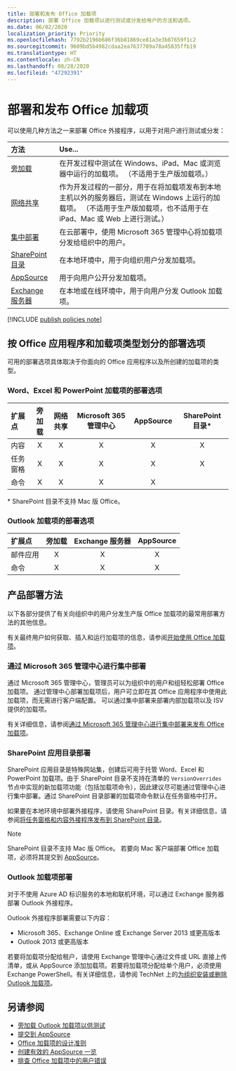 ```yaml
---
title: 部署和发布 Office 加载项
description: 部署 Office 加载项以进行测试或分发给用户的方法和选项。
ms.date: 06/02/2020
localization_priority: Priority
ms.openlocfilehash: 7792b2196b686f36b81869ce81a3e3b87659f1c2
ms.sourcegitcommit: 9609bd5b4982cdaa2ea7637709a78a45835ffb19
ms.translationtype: HT
ms.contentlocale: zh-CN
ms.lasthandoff: 08/28/2020
ms.locfileid: "47292391"
---
```

# <a name="deploy-and-publish-office-add-ins"></a>部署和发布 Office 加载项

可以使用几种方法之一来部署 Office 外接程序，以用于对用户进行测试或分发：

|**方法**|**Use...**|
|:---------|:------------|
|[旁加载](../testing/test-debug-office-add-ins.md#sideload-an-office-add-in-for-testing)|在开发过程中测试在 Windows、iPad、Mac 或浏览器中运行的加载项。 （不适用于生产版加载项。）|
|[网络共享](../testing/create-a-network-shared-folder-catalog-for-task-pane-and-content-add-ins.md)|作为开发过程的一部分，用于在将加载项发布到本地主机以外的服务器后，测试在 Windows 上运行的加载项。 （不适用于生产版加载项，也不适用于在 iPad、Mac 或 Web 上进行测试。）|
|[集中部署](centralized-deployment.md)|在云部署中，使用 Microsoft 365 管理中心将加载项分发给组织中的用户。|
|[SharePoint 目录](publish-task-pane-and-content-add-ins-to-an-add-in-catalog.md)|在本地环境中，用于向组织用户分发加载项。|
|[AppSource](/office/dev/store/submit-to-appsource-via-partner-center)|用于向用户公开分发加载项。|
|[Exchange 服务器](#outlook-add-in-deployment)|在本地或在线环境中，用于向用户分发 Outlook 加载项。|

[!INCLUDE [publish policies note](../includes/note-publish-policies.md)]

## <a name="deployment-options-by-office-application-and-add-in-type"></a>按 Office 应用程序和加载项类型划分的部署选项

可用的部署选项具体取决于你面向的 Office 应用程序以及所创建的加载项的类型。

### <a name="deployment-options-for-word-excel-and-powerpoint-add-ins"></a>Word、Excel 和 PowerPoint 加载项的部署选项

| 扩展点 | 旁加载 | 网络共享 | Microsoft 365 管理中心 |AppSource   | SharePoint 目录\* |
|:----------------|:-----------:|:-------------:|:-----------------------:|:----------:|:--------------------:|
| 内容         | X           | X             | X                       | X          | X                    |
| 任务窗格       | X           | X             | X                       | X          | X                    |
| 命令         | X           | X             | X                       | X          |                      |

&#42; SharePoint 目录不支持 Mac 版 Office。

### <a name="deployment-options-for-outlook-add-ins"></a>Outlook 加载项的部署选项

| 扩展点 | 旁加载 | Exchange 服务器 | AppSource    |
|:----------------|:-----------:|:---------------:|:------------:|
| 邮件应用        | X           | X               | X            |
| 命令         | X           | X               | X            |

## <a name="production-deployment-methods"></a>产品部署方法

以下各部分提供了有关向组织中的用户分发生产版 Office 加载项的最常用部署方法的其他信息。

有关最终用户如何获取、插入和运行加载项的信息，请参阅[开始使用 Office 加载项](https://support.office.com/article/start-using-your-office-add-in-82e665c4-6700-4b56-a3f3-ef5441996862)。

### <a name="centralized-deployment-via-the-microsoft-365-admin-center"></a>通过 Microsoft 365 管理中心进行集中部署

通过 Microsoft 365 管理中心，管理员可以为组织中的用户和组轻松部署 Office 加载项。 通过管理中心部署加载项后，用户可立即在其 Office 应用程序中使用此加载项，而无需进行客户端配置。 可以通过集中部署来部署内部加载项以及 ISV 提供的加载项。

有关详细信息，请参阅[通过 Microsoft 365 管理中心进行集中部署来发布 Office 加载项](centralized-deployment.md)。

### <a name="sharepoint-app-catalog-deployment"></a>SharePoint 应用目录部署

SharePoint 应用目录是特殊网站集，创建后可用于托管 Word、Excel 和 PowerPoint 加载项。由于 SharePoint 目录不支持在清单的 `VersionOverrides` 节点中实现的新加载项功能（包括加载项命令），因此建议尽可能通过管理中心进行集中部署。通过 SharePoint 目录部署的加载项命令默认在任务窗格中打开。

如果要在本地环境中部署外接程序，请使用 SharePoint 目录。有关详细信息，请参阅[将任务窗格和内容外接程序发布到 SharePoint 目录](publish-task-pane-and-content-add-ins-to-an-add-in-catalog.md)。

> [!NOTE]
> SharePoint 目录不支持 Mac 版 Office。 若要向 Mac 客户端部署 Office 加载项，必须将其提交到 [AppSource](/office/dev/store/submit-to-the-office-store)。

### <a name="outlook-add-in-deployment"></a>Outlook 加载项部署

对于不使用 Azure AD 标识服务的本地和联机环境，可以通过 Exchange 服务器部署 Outlook 外接程序。

Outlook 外接程序部署需要以下内容：

- Microsoft 365、Exchange Online 或 Exchange Server 2013 或更高版本
- Outlook 2013 或更高版本

若要将加载项分配给租户，请使用 Exchange 管理中心通过文件或 URL 直接上传清单，或从 AppSource 添加加载项。若要将加载项分配给单个用户，必须使用 Exchange PowerShell。有关详细信息，请参阅 TechNet 上的[为组织安装或删除 Outlook 加载项](https://technet.microsoft.com/library/jj943752(v=exchg.150).aspx)。

## <a name="see-also"></a>另请参阅

- [旁加载 Outlook 加载项以供测试](../testing/create-a-network-shared-folder-catalog-for-task-pane-and-content-add-ins.md)
- [提交到 AppSource][AppSource]
- [Office 加载项的设计准则](../design/add-in-design.md)
- [创建有效的 AppSource 一览](/office/dev/store/create-effective-office-store-listings)
- [排查 Office 加载项中的用户错误](../testing/testing-and-troubleshooting.md)

[AppSource]: /office/dev/store/submit-to-appsource-via-partner-center
